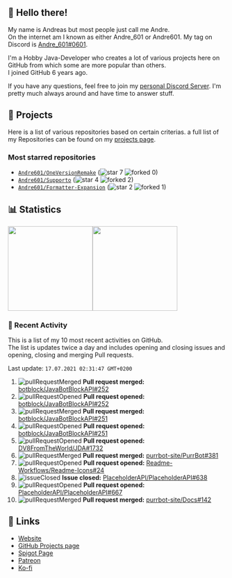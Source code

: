 <!-- Links -->
[andre]: https://discord.bio/p/andre601
[purr]: https://purrbot.site
[discord]: https://discord.gg/6dazXp6
[website]: https://andre601.ch
[github]: https://andre601.ch/projects
[spigot]: https://www.spigotmc.org/resources/authors/56829/
[patreon]: https://patreon.com/andre_601
[ko-fi]: https://ko-fi.com/andre_601

## 👋 Hello there!
My name is Andreas but most people just call me Andre.  
On the internet am I known as either Andre_601 or Andre601. My tag on Discord is [Andre_601#0601][andre].

I'm a Hobby Java-Developer who creates a lot of various projects here on GitHub from which some are more popular than others.  
I joined GitHub 6 years ago.

If you have any questions, feel free to join my [personal Discord Server][discord]. I'm pretty much always around and have time to answer stuff.

## 📁 Projects
Here is a list of various repositories based on certain criterias. a full list of my Repositories can be found on my [projects page][github].

### Most starred repositories

- [`Andre601/OneVersionRemake`](https://github.com/Andre601/OneVersionRemake) (![star] 7 ![forked] 0)
- [`Andre601/Supporto`](https://github.com/Andre601/Supporto) (![star] 4 ![forked] 2)
- [`Andre601/Formatter-Expansion`](https://github.com/Andre601/Formatter-Expansion) (![star] 2 ![forked] 1)

## 📊 Statistics
<img height="195px" src="https://github-readme-stats.vercel.app/api?username=Andre601&show_icons=true&hide_rank=true&title_color=3498db&bg_color=ffffff00&text_color=718096&disable_animations=true"><img height="195px" src="https://github-readme-stats.vercel.app/api/top-langs?username=Andre601&layout=compact&title_color=3498db&bg_color=ffffff00&text_color=718096">

### 📜 Recent Activity
This is a list of my 10 most recent activities on GitHub.  
The list is updates twice a day and includes opening and closing issues and opening, closing and merging Pull requests.

<!--RECENT_ACTIVITY:last_update-->
Last update: `17.07.2021 02:31:47 GMT+0200`
<!--RECENT_ACTIVITY:last_update_end-->
<!--RECENT_ACTIVITY:start-->
1. ![pullRequestMerged] **Pull request merged:** [botblock/JavaBotBlockAPI#252](https://github.com/botblock/JavaBotBlockAPI/pull/252)
2. ![pullRequestOpened] **Pull request opened:** [botblock/JavaBotBlockAPI#252](https://github.com/botblock/JavaBotBlockAPI/pull/252)
3. ![pullRequestMerged] **Pull request merged:** [botblock/JavaBotBlockAPI#251](https://github.com/botblock/JavaBotBlockAPI/pull/251)
4. ![pullRequestOpened] **Pull request opened:** [botblock/JavaBotBlockAPI#251](https://github.com/botblock/JavaBotBlockAPI/pull/251)
5. ![pullRequestOpened] **Pull request opened:** [DV8FromTheWorld/JDA#1732](https://github.com/DV8FromTheWorld/JDA/pull/1732)
6. ![pullRequestMerged] **Pull request merged:** [purrbot-site/PurrBot#381](https://github.com/purrbot-site/PurrBot/pull/381)
7. ![pullRequestOpened] **Pull request opened:** [Readme-Workflows/Readme-Icons#24](https://github.com/Readme-Workflows/Readme-Icons/pull/24)
8. ![issueClosed] **Issue closed:** [PlaceholderAPI/PlaceholderAPI#638](https://github.com/PlaceholderAPI/PlaceholderAPI/issues/638)
9. ![pullRequestOpened] **Pull request opened:** [PlaceholderAPI/PlaceholderAPI#667](https://github.com/PlaceholderAPI/PlaceholderAPI/pull/667)
10. ![pullRequestMerged] **Pull request merged:** [purrbot-site/Docs#142](https://github.com/purrbot-site/Docs/pull/142)
<!--RECENT_ACTIVITY:end-->

## 🔗 Links
- [Website]
- [GitHub Projects page][github]
- [Spigot Page][spigot]
- [Patreon]
- [Ko-fi]

<!-- Badges -->
[issueOpened]: https://cdn.jsdelivr.net/gh/Readme-Workflows/Readme-Icons@v1.1.0/icons/octicons/IssueOpened.svg
[issueClosed]: https://cdn.jsdelivr.net/gh/Readme-Workflows/Readme-Icons@v1.1.0/icons/octicons/IssueClosed.svg

[pullRequestOpened]: https://cdn.jsdelivr.net/gh/Readme-Workflows/Readme-Icons@v1.1.0/icons/octicons/PullRequestOpened.svg
[pullRequestClosed]: https://cdn.jsdelivr.net/gh/Readme-Workflows/Readme-Icons@v1.1.0/icons/octicons/PullRequestClosed.svg
[pullRequestMerged]: https://cdn.jsdelivr.net/gh/Readme-Workflows/Readme-Icons@v1.1.0/icons/octicons/PullRequestMerged.svg

[comment]: https://cdn.jsdelivr.net/gh/Readme-Workflows/Readme-Icons@v1.1.0/icons/octicons/Comment.svg

[changesRequested]: https://cdn.jsdelivr.net/gh/Readme-Workflows/Readme-Icons@v1.1.0/icons/octicons/RequestedChanges.svg
[approved]: https://cdn.jsdelivr.net/gh/Readme-Workflows/Readme-Icons@v1.1.0/icons/octicons/ApprovedChanges.svg
[repoCreated]: https://cdn.jsdelivr.net/gh/Readme-Workflows/Readme-Icons@v1.1.0/icons/octicons/Repository.svg

[release]: https://cdn.jsdelivr.net/gh/Readme-Workflows/Readme-Icons@v1.1.0/icons/octicons/Release.svg
[star]: https://cdn.jsdelivr.net/gh/Readme-Workflows/Readme-Icons@v1.1.0/icons/octicons/StarredRepository.svg
[wiki]: https://cdn.jsdelivr.net/gh/Readme-Workflows/Readme-Icons@v1.1.0/icons/octicons/Wiki.svg
[forked]: https://cdn.jsdelivr.net/gh/Readme-Workflows/Readme-Icons@main/icons/octicons/ForkedRepository.svg
